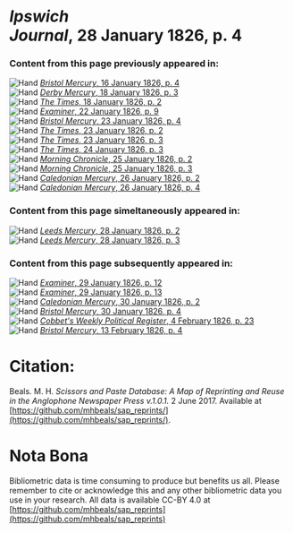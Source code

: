 # *Ipswich Journal*, 28 January 1826, p. 4  
  
### Content from this page previously appeared in:  
![Hand](http://scissorsandpaste.net/wp-content/uploads/2017/06/smallhandpointer.png) [*Bristol Mercury*, 16 January 1826, p. 4](https://mhbeals.github.io/sap_html/Bristol-Mercury/Bristol-Mercury-16-January-1826-p-4)  
![Hand](http://scissorsandpaste.net/wp-content/uploads/2017/06/smallhandpointer.png) [*Derby Mercury*, 18 January 1826, p. 3](https://mhbeals.github.io/sap_html/Derby-Mercury/Derby-Mercury-18-January-1826-p-3)  
![Hand](http://scissorsandpaste.net/wp-content/uploads/2017/06/smallhandpointer.png) [*The Times*, 18 January 1826, p. 2](https://mhbeals.github.io/sap_html/The-Times/The-Times-18-January-1826-p-2)  
![Hand](http://scissorsandpaste.net/wp-content/uploads/2017/06/smallhandpointer.png) [*Examiner*, 22 January 1826, p. 9](https://mhbeals.github.io/sap_html/Examiner/Examiner-22-January-1826-p-9)  
![Hand](http://scissorsandpaste.net/wp-content/uploads/2017/06/smallhandpointer.png) [*Bristol Mercury*, 23 January 1826, p. 4](https://mhbeals.github.io/sap_html/Bristol-Mercury/Bristol-Mercury-23-January-1826-p-4)  
![Hand](http://scissorsandpaste.net/wp-content/uploads/2017/06/smallhandpointer.png) [*The Times*, 23 January 1826, p. 2](https://mhbeals.github.io/sap_html/The-Times/The-Times-23-January-1826-p-2)  
![Hand](http://scissorsandpaste.net/wp-content/uploads/2017/06/smallhandpointer.png) [*The Times*, 23 January 1826, p. 3](https://mhbeals.github.io/sap_html/The-Times/The-Times-23-January-1826-p-3)  
![Hand](http://scissorsandpaste.net/wp-content/uploads/2017/06/smallhandpointer.png) [*The Times*, 24 January 1826, p. 3](https://mhbeals.github.io/sap_html/The-Times/The-Times-24-January-1826-p-3)  
![Hand](http://scissorsandpaste.net/wp-content/uploads/2017/06/smallhandpointer.png) [*Morning Chronicle*, 25 January 1826, p. 2](https://mhbeals.github.io/sap_html/Morning-Chronicle/Morning-Chronicle-25-January-1826-p-2)  
![Hand](http://scissorsandpaste.net/wp-content/uploads/2017/06/smallhandpointer.png) [*Morning Chronicle*, 25 January 1826, p. 3](https://mhbeals.github.io/sap_html/Morning-Chronicle/Morning-Chronicle-25-January-1826-p-3)  
![Hand](http://scissorsandpaste.net/wp-content/uploads/2017/06/smallhandpointer.png) [*Caledonian Mercury*, 26 January 1826, p. 2](https://mhbeals.github.io/sap_html/Caledonian-Mercury/Caledonian-Mercury-26-January-1826-p-2)  
![Hand](http://scissorsandpaste.net/wp-content/uploads/2017/06/smallhandpointer.png) [*Caledonian Mercury*, 26 January 1826, p. 4](https://mhbeals.github.io/sap_html/Caledonian-Mercury/Caledonian-Mercury-26-January-1826-p-4)  
  
### Content from this page simeltaneously appeared in:  
![Hand](http://scissorsandpaste.net/wp-content/uploads/2017/06/smallhandpointer.png) [*Leeds Mercury*, 28 January 1826, p. 2](https://mhbeals.github.io/sap_html/Leeds-Mercury/Leeds-Mercury-28-January-1826-p-2)  
![Hand](http://scissorsandpaste.net/wp-content/uploads/2017/06/smallhandpointer.png) [*Leeds Mercury*, 28 January 1826, p. 3](https://mhbeals.github.io/sap_html/Leeds-Mercury/Leeds-Mercury-28-January-1826-p-3)  
  
### Content from this page subsequently appeared in:  
![Hand](http://scissorsandpaste.net/wp-content/uploads/2017/06/smallhandpointer.png) [*Examiner*, 29 January 1826, p. 12](https://mhbeals.github.io/sap_html/Examiner/Examiner-29-January-1826-p-12)  
![Hand](http://scissorsandpaste.net/wp-content/uploads/2017/06/smallhandpointer.png) [*Examiner*, 29 January 1826, p. 13](https://mhbeals.github.io/sap_html/Examiner/Examiner-29-January-1826-p-13)  
![Hand](http://scissorsandpaste.net/wp-content/uploads/2017/06/smallhandpointer.png) [*Caledonian Mercury*, 30 January 1826, p. 2](https://mhbeals.github.io/sap_html/Caledonian-Mercury/Caledonian-Mercury-30-January-1826-p-2)  
![Hand](http://scissorsandpaste.net/wp-content/uploads/2017/06/smallhandpointer.png) [*Bristol Mercury*, 30 January 1826, p. 4](https://mhbeals.github.io/sap_html/Bristol-Mercury/Bristol-Mercury-30-January-1826-p-4)  
![Hand](http://scissorsandpaste.net/wp-content/uploads/2017/06/smallhandpointer.png) [*Cobbet's Weekly Political Register*, 4 February 1826, p. 23](https://mhbeals.github.io/sap_html/Cobbet's-Weekly-Political-Register/Cobbet's-Weekly-Political-Register-4-February-1826-p-23)  
![Hand](http://scissorsandpaste.net/wp-content/uploads/2017/06/smallhandpointer.png) [*Bristol Mercury*, 13 February 1826, p. 4](https://mhbeals.github.io/sap_html/Bristol-Mercury/Bristol-Mercury-13-February-1826-p-4)  


# Citation: 

Beals. M. H. *Scissors and Paste Database: A Map of Reprinting and Reuse in the Anglophone Newspaper Press v.1.0.1.* 2 June 2017. Available at [https://github.com/mhbeals/sap_reprints/](https://github.com/mhbeals/sap_reprints/). 

# Nota Bona

Bibliometric data is time consuming to produce but benefits us all. Please remember to cite or acknowledge this and any other bibliometric data you use in your research. All data is available CC-BY 4.0 at [https://github.com/mhbeals/sap_reprints](https://github.com/mhbeals/sap_reprints)
